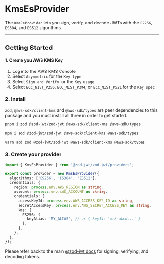 # KmsEsProvider

The `KmsEsProvider` lets you sign, verify, and decode JWTs with the `ES256`, `ES384`, and `ES512` algorithms.

---

## Getting Started

#### 1. Create you AWS KMS Key

1. Log into the AWS KMS Console
2. Select `Asymmetric` for the `Key type`
3. Select `Sign and Verify` for the `Key usage`
4. Select `ECC_NIST_P256`, `ECC_NIST_P384`, or `ECC_NIST_P521` for the `Key spec`

### 2. Install

`zod`, `@aws-sdk/client-kms` and `@aws-sdk/types` are peer dependencies to this package and you must install all three in order to get started.

```bash
pnpm i zod @zod-jwt/zod-jwt @aws-sdk/client-kms @aws-sdk/types
```

```bash
npm i zod @zod-jwt/zod-jwt @aws-sdk/client-kms @aws-sdk/types
```

```bash
yarn add zod @zod-jwt/zod-jwt @aws-sdk/client-kms @aws-sdk/types
```

### 3. Create your provider

```ts
import { KmsEsProvider } from '@zod-jwt/zod-jwt/providers';

export const provider = new KmsEsProvider({
  algorithms: ['ES256', 'ES384', 'ES512'],
  credentials: {
    region: process.env.AWS_REGION as string,
    account: process.env.AWS_ACCOUNT as string,
    credentials: {
      accessKeyId: process.env.AWS_ACCESS_KEY_ID as string,
      secretAccessKey: process.env.AWS_SECRET_ACCESS_KEY as string,
      kms: {
        ES256: {
          keyAlias: 'MY_ALIAS', // or { keyId: 'mrk-abcd...' }
        },
      },
    },
  },
});
```

Please refer back to the main [@zod-jwt docs](https://github.com/zod-jwt/zod-jwt) for signing, verifying, and decoding tokens.
